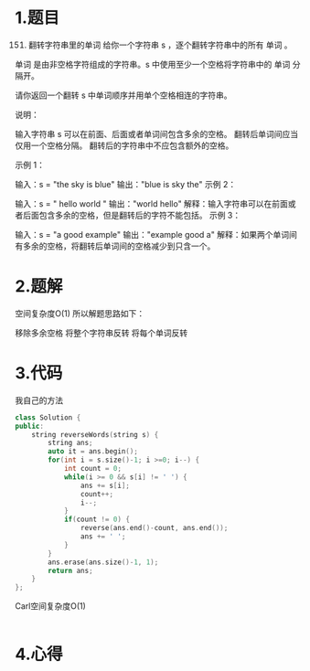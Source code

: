 # 1.题目
151. 翻转字符串里的单词
给你一个字符串 s ，逐个翻转字符串中的所有 单词 。

单词 是由非空格字符组成的字符串。s 中使用至少一个空格将字符串中的 单词 分隔开。

请你返回一个翻转 s 中单词顺序并用单个空格相连的字符串。

说明：

输入字符串 s 可以在前面、后面或者单词间包含多余的空格。
翻转后单词间应当仅用一个空格分隔。
翻转后的字符串中不应包含额外的空格。
 

示例 1：

输入：s = "the sky is blue"
输出："blue is sky the"
示例 2：

输入：s = "  hello world  "
输出："world hello"
解释：输入字符串可以在前面或者后面包含多余的空格，但是翻转后的字符不能包括。
示例 3：

输入：s = "a good   example"
输出："example good a"
解释：如果两个单词间有多余的空格，将翻转后单词间的空格减少到只含一个。
# 2.题解
空间复杂度O(1)
所以解题思路如下：

移除多余空格
将整个字符串反转
将每个单词反转
# 3.代码
我自己的方法
```c++
class Solution {
public:
    string reverseWords(string s) {
        string ans;
        auto it = ans.begin();
        for(int i = s.size()-1; i >=0; i--) {
            int count = 0;
            while(i >= 0 && s[i] != ' ') {
                ans += s[i];
                count++;
                i--;
            }
            if(count != 0) {
                reverse(ans.end()-count, ans.end());
                ans += ' ';
            }
        }
        ans.erase(ans.size()-1, 1);
        return ans;
    }
};
```
Carl空间复杂度O(1)
```c++
```

# 4.心得
